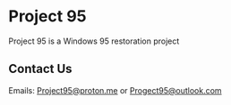 # Project 95
Project 95 is a Windows 95 restoration project
## Contact Us
Emails: Project95@proton.me or Progect95@outlook.com
